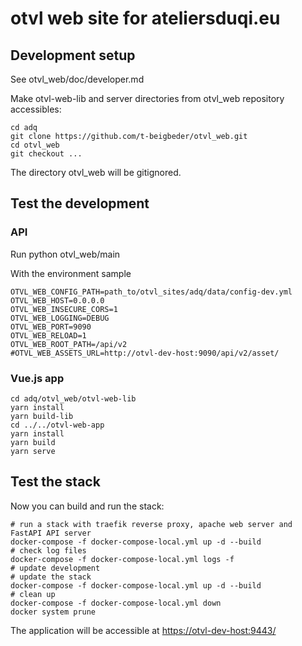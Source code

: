# otvl web site for ateliersduqi.eu

## Development setup

See otvl_web/doc/developer.md

Make otvl-web-lib and server directories from otvl_web repository accessibles:

    cd adq
    git clone https://github.com/t-beigbeder/otvl_web.git
    cd otvl_web
    git checkout ...

The directory otvl_web will be gitignored.

## Test the development

### API

Run python otvl_web/main

With the environment sample

    OTVL_WEB_CONFIG_PATH=path_to/otvl_sites/adq/data/config-dev.yml
    OTVL_WEB_HOST=0.0.0.0
    OTVL_WEB_INSECURE_CORS=1
    OTVL_WEB_LOGGING=DEBUG
    OTVL_WEB_PORT=9090
    OTVL_WEB_RELOAD=1
    OTVL_WEB_ROOT_PATH=/api/v2
    #OTVL_WEB_ASSETS_URL=http://otvl-dev-host:9090/api/v2/asset/

### Vue.js app

    cd adq/otvl_web/otvl-web-lib
    yarn install
    yarn build-lib
    cd ../../otvl-web-app
    yarn install
    yarn build
    yarn serve

## Test the stack

Now you can build and run the stack:

    # run a stack with traefik reverse proxy, apache web server and FastAPI API server
    docker-compose -f docker-compose-local.yml up -d --build
    # check log files
    docker-compose -f docker-compose-local.yml logs -f
    # update development
    # update the stack
    docker-compose -f docker-compose-local.yml up -d --build
    # clean up
    docker-compose -f docker-compose-local.yml down
    docker system prune

The application will be accessible at [https://otvl-dev-host:9443/](https://otvl-dev-host:9443/)

